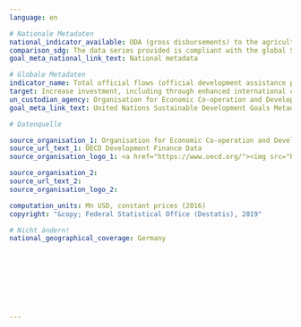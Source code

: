```yaml
---
language: en

# Nationale Metadaten
national_indicator_available: ODA (gross disbursements) to the agriculture sector
comparison_sdg: The data series provided is compliant with the global SDG Metadata.
goal_meta_national_link_text: National metadata

# Globale Metadaten
indicator_name: Total official flows (official development assistance plus other official flows) to the agriculture sector
target: Increase investment, including through enhanced international cooperation, in rural infrastructure, agricultural research and extension services, technology development and plant and livestock gene banks in order to enhance agricultural productive capacity in developing countries, in particular least developed countries
un_custodian_agency: Organisation for Economic Co-operation and Development (OECD)
goal_meta_link_text: United Nations Sustainable Development Goals Metadata

# Datenquelle

source_organisation_1: Organisation for Economic Co-operation and Development (OECD)
source_url_text_1: OECD Development Finance Data
source_organisation_logo_1: <a href="https://www.oecd.org/"><img src="https://g205sdgs.github.io/sdg-indicators/public/LogosEn/oecd.png" alt="Logo OECD" /></a>

source_organisation_2:
source_url_text_2:
source_organisation_logo_2:

computation_units: Mn USD, constant prices (2016)
copyright: "&copy; Federal Statistical Office (Destatis), 2019"

# Nicht ändern!
national_geographical_coverage: Germany









---
```

